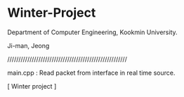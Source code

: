 # Winter-Project

Department of Computer Engineering, Kookmin University.

Ji-man, Jeong

//////////////////////////////////////////////////////

main.cpp : Read packet from interface in real time source.

[ Winter project ]

